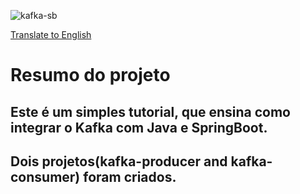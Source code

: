 ![kafka-sb](https://github.com/osvaldsoza/sb-kafka/assets/9426175/c9bd9045-818f-4e9a-bd28-576290eebd6f)


[Translate to English](https://github.com/osvaldsoza/sb-kafka/blob/master/README.md)

# Resumo do projeto
## Este é um simples tutorial, que ensina como integrar o Kafka com Java e SpringBoot.
## Dois projetos(kafka-producer and kafka-consumer) foram criados.
